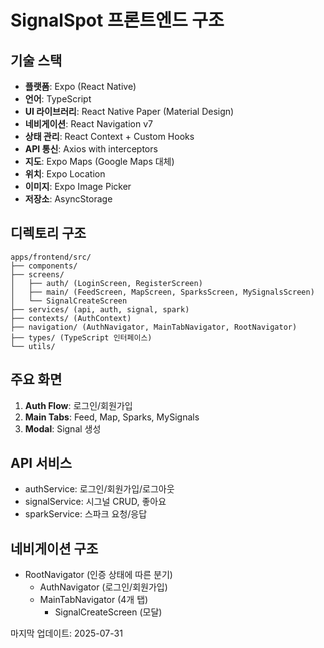 # SignalSpot 프론트엔드 구조

## 기술 스택
- **플랫폼**: Expo (React Native)
- **언어**: TypeScript
- **UI 라이브러리**: React Native Paper (Material Design)
- **네비게이션**: React Navigation v7
- **상태 관리**: React Context + Custom Hooks
- **API 통신**: Axios with interceptors
- **지도**: Expo Maps (Google Maps 대체)
- **위치**: Expo Location
- **이미지**: Expo Image Picker
- **저장소**: AsyncStorage

## 디렉토리 구조
```
apps/frontend/src/
├── components/
├── screens/
│   ├── auth/ (LoginScreen, RegisterScreen)
│   ├── main/ (FeedScreen, MapScreen, SparksScreen, MySignalsScreen)
│   └── SignalCreateScreen
├── services/ (api, auth, signal, spark)
├── contexts/ (AuthContext)
├── navigation/ (AuthNavigator, MainTabNavigator, RootNavigator)
├── types/ (TypeScript 인터페이스)
└── utils/
```

## 주요 화면
1. **Auth Flow**: 로그인/회원가입
2. **Main Tabs**: Feed, Map, Sparks, MySignals
3. **Modal**: Signal 생성

## API 서비스
- authService: 로그인/회원가입/로그아웃
- signalService: 시그널 CRUD, 좋아요
- sparkService: 스파크 요청/응답

## 네비게이션 구조
- RootNavigator (인증 상태에 따른 분기)
  - AuthNavigator (로그인/회원가입)
  - MainTabNavigator (4개 탭)
    - SignalCreateScreen (모달)

마지막 업데이트: 2025-07-31